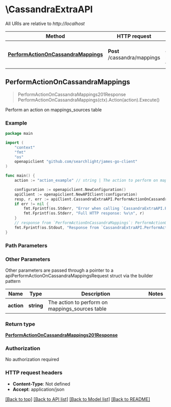 # \CassandraExtraAPI

All URIs are relative to *http://localhost*

Method | HTTP request | Description
------------- | ------------- | -------------
[**PerformActionOnCassandraMappings**](CassandraExtraAPI.md#PerformActionOnCassandraMappings) | **Post** /cassandra/mappings | Perform an action on mappings_sources table



## PerformActionOnCassandraMappings

> PerformActionOnCassandraMappings201Response PerformActionOnCassandraMappings(ctx).Action(action).Execute()

Perform an action on mappings_sources table

### Example

```go
package main

import (
    "context"
    "fmt"
    "os"
    openapiclient "github.com/searchlight/james-go-client"
)

func main() {
    action := "action_example" // string | The action to perform on mappings_sources table

    configuration := openapiclient.NewConfiguration()
    apiClient := openapiclient.NewAPIClient(configuration)
    resp, r, err := apiClient.CassandraExtraAPI.PerformActionOnCassandraMappings(context.Background()).Action(action).Execute()
    if err != nil {
        fmt.Fprintf(os.Stderr, "Error when calling `CassandraExtraAPI.PerformActionOnCassandraMappings``: %v\n", err)
        fmt.Fprintf(os.Stderr, "Full HTTP response: %v\n", r)
    }
    // response from `PerformActionOnCassandraMappings`: PerformActionOnCassandraMappings201Response
    fmt.Fprintf(os.Stdout, "Response from `CassandraExtraAPI.PerformActionOnCassandraMappings`: %v\n", resp)
}
```

### Path Parameters



### Other Parameters

Other parameters are passed through a pointer to a apiPerformActionOnCassandraMappingsRequest struct via the builder pattern


Name | Type | Description  | Notes
------------- | ------------- | ------------- | -------------
 **action** | **string** | The action to perform on mappings_sources table | 

### Return type

[**PerformActionOnCassandraMappings201Response**](PerformActionOnCassandraMappings201Response.md)

### Authorization

No authorization required

### HTTP request headers

- **Content-Type**: Not defined
- **Accept**: application/json

[[Back to top]](#) [[Back to API list]](../README.md#documentation-for-api-endpoints)
[[Back to Model list]](../README.md#documentation-for-models)
[[Back to README]](../README.md)

